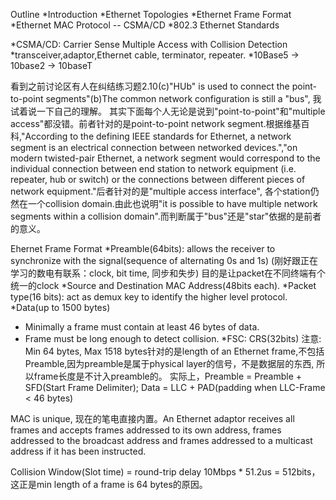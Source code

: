 Outline
*Introduction
*Ethernet Topologies
*Ethernet Frame Format
*Ethernet MAC Protocol -- CSMA/CD
*802.3 Ethernet Standards

*CSMA/CD: Carrier Sense Multiple Access with Collision Detection
*transceiver,adaptor,Ethernet cable, terminator, repeater.
*10Base5 -> 10base2 -> 10baseT

看到之前讨论区有人在纠结练习题2.10(c)"HUb" is used to connect the point-to-point segments"(b)The common network configuration is still a "bus", 我试着说一下自己的理解。
其实下面每个人无论是说到"point-to-point"和"multiple access"都没错。前者针对的是point-to-point network segment.根据维基百科,"According to the defining IEEE standards for Ethernet, 
a network segment is an electrical connection between networked devices.","on modern twisted-pair Ethernet, a network segment would correspond to the individual connection 
between end station to network equipment (i.e. repeater, hub or switch) or the connections between different pieces of network equipment."后者针对的是"multiple access interface",
各个station仍然在一个collision domain.由此也说明"it is possible to have multiple network segments within a collision domain".而判断属于"bus"还是"star"依据的是前者的意义。

Ehernet Frame Format
*Preamble(64bits): allows the receiver to synchronize with the signal(sequence of alternating 0s and 1s) (刚好跟正在学习的数电有联系：clock, bit time, 同步和失步)
                  目的是让packet在不同终端有个统一的clock
*Source and Destination MAC Address(48bits each).
*Packet type(16 bits): act as demux key to identify the higher level protocol.
*Data(up to 1500 bytes)
  * Minimally a frame must contain at least 46 bytes of data.
  * Frame must be long enough to detect collision.
*FSC: CRS(32bits)
注意: Min 64 bytes, Max 1518 bytes针对的是length of an Ethernet frame,不包括Preamble,因为preamble是属于physical layer的信号，不是数据层的东西,
      所以frame长度是不计入preamble的。
实际上，Preamble = Preamble + SFD(Start Frame Delimiter);
Data = LLC + PAD(padding when LLC-Frame < 46 bytes)

MAC is unique, 现在的笔电直接内置。An Ethernet adaptor receives all frames and accepts frames addressed to its own address, frames addressed to the broadcast address
and frames addressed to a multicast address if it has been instructed.

Collision Window(Slot time) = round-trip delay  10Mbps * 51.2us = 512bits，这正是min length of a frame is 64 bytes的原因。
